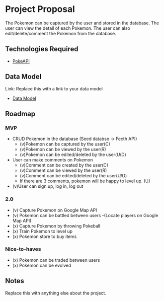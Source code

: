 # Project Proposal

The Pokemon can be captured by the user and stored in the database. The user can view the detail of each Pokemon. The user can also edit/delete/comment the Pokemon from the database.

## Technologies Required

- [PokeAPI](https://pokeapi.co/)

## Data Model

Link: Replace this with a link to your data model
- [Data Model](https://app.diagrams.net/?src=about#HAlanChu61%2FPokemons%2Fmain%2FPokemons_model)

## Roadmap

### MVP

- CRUD Pokemon in the database (Seed databse -> Fecth API) 
    - (v)Pokemon can be captured by the user(C)  
    - (v)Pokemon can be viewed by the user(R)
    - (v)Pokemon can be edited/deleted by the user(U/D)
- User can make comments on Pokemon
    - (v)Comment can be created by the user(C)
    - (v)Comment can be viewed by the user(R)
    - (v)Comment can be edited/deleted by the user(U/D)
    - If there are 3 comments, pokemon will be happy to level up. (U)
- (v)User can sign up, log in, log out

### 2.0

- (v) Capture Pokemon on Google Map API
- (v) Pokemon can be battled between users 
    -(Locate players on Google Map API)
- (x) Capture Pokemon by throwing Pokeball
- (x) Train Pokemon to level up
- (x) Pokemon store to buy items

### Nice-to-haves

- (x) Pokemon can be traded between users
- (x) Pokemon can be evolved


## Notes

Replace this with anything else about the project.